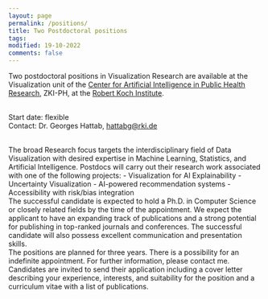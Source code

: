 ```yaml
---
layout: page
permalink: /positions/
title: Two Postdoctoral positions 
tags: 
modified: 19-10-2022
comments: false
---
```


Two postdoctoral positions in Visualization Research are available at the Visualization unit of the [Center for Artificial Intelligence in Public Health Research](https://www.rki.de/EN/Content/Institute/DepartmentsUnits/ZKI-PH/ZKI-PH.html), ZKI-PH, at the [Robert Koch Institute](https://www.rki.de/EN/). 
<br/>
<br/>

Start date: flexible 
<br/>
Contact: Dr. Georges Hattab, [hattabg@rki.de](mailto:hattabg@rki.de)

<br/>
The broad Research focus targets the interdisciplinary field of Data Visualization with desired expertise in Machine Learning, Statistics, and Artificial Intelligence.
Postdocs will carry out their research work associated with one of the following projects:
- Visualization for AI Explainability
- Uncertainty Visualization
- AI-powered recommendation systems
- Accessibility with risk/bias integration

<br/>
The successful candidate is expected to hold a Ph.D. in Computer Science or closely related fields by the time of the appointment. We expect the applicant to have an expanding track of publications and a strong potential for publishing in top-ranked journals and conferences. The successful candidate will also possess excellent communication and presentation skills.

<br/>
The positions are planned for three years. There is a possibility for an indefinite appointment. For further information, please contact me.

<br/>
Candidates are invited to send their application including a cover letter describing your experience, interests, and suitability for the position and a curriculum vitae with a list of publications.
